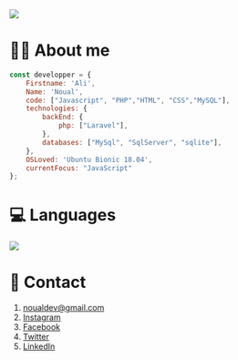  <img src="https://github-readme-stats.vercel.app/api?username=NoualAli&show_icons=true"/>

# 👨‍💻 About me
``` javascript
const developper = {
    Firstname: 'Ali',
    Name: 'Noual',
    code: ["Javascript", "PHP","HTML", "CSS","MySQL"],
    technologies: {
        backEnd: {
            php: ["Laravel"],
        },
        databases: ["MySql", "SqlServer", "sqlite"],
    },
    OSLoved: 'Ubuntu Bionic 18.04',
    currentFocus: "JavaScript"
};
```
# 💻 Languages
<img src="https://github-readme-stats.vercel.app/api/top-langs/?username=NoualAli&theme=blue-green"/>

# 📧 Contact

  1. noualdev@gmail.com
  2. [Instagram](https://www.instagram.com/_ro__yal/)
  3. [Facebook](https://web.facebook.com/ali.nl.3781)
  4. [Twitter](https://twitter.com/noual_ali)
  5. [LinkedIn](https://linkedin.com/in/ali-noual)
